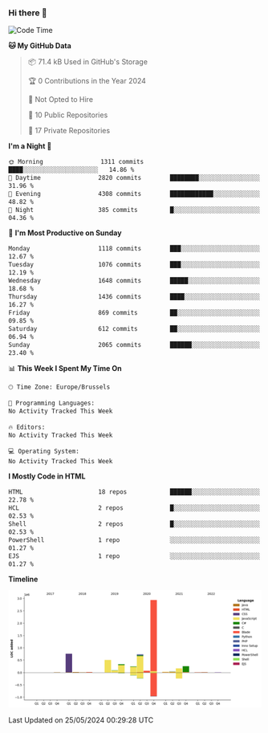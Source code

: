 ### Hi there 👋

<!--START_SECTION:waka-->
![Code Time](http://img.shields.io/badge/Code%20Time-1%2C222%20hrs%2056%20mins-blue)

**🐱 My GitHub Data** 

> 📦 71.4 kB Used in GitHub's Storage 
 > 
> 🏆 0 Contributions in the Year 2024
 > 
> 🚫 Not Opted to Hire
 > 
> 📜 10 Public Repositories 
 > 
> 🔑 17 Private Repositories 
 > 
**I'm a Night 🦉** 

```text
🌞 Morning                1311 commits        ████░░░░░░░░░░░░░░░░░░░░░   14.86 % 
🌆 Daytime                2820 commits        ████████░░░░░░░░░░░░░░░░░   31.96 % 
🌃 Evening                4308 commits        ████████████░░░░░░░░░░░░░   48.82 % 
🌙 Night                  385 commits         █░░░░░░░░░░░░░░░░░░░░░░░░   04.36 % 
```
📅 **I'm Most Productive on Sunday** 

```text
Monday                   1118 commits        ███░░░░░░░░░░░░░░░░░░░░░░   12.67 % 
Tuesday                  1076 commits        ███░░░░░░░░░░░░░░░░░░░░░░   12.19 % 
Wednesday                1648 commits        █████░░░░░░░░░░░░░░░░░░░░   18.68 % 
Thursday                 1436 commits        ████░░░░░░░░░░░░░░░░░░░░░   16.27 % 
Friday                   869 commits         ██░░░░░░░░░░░░░░░░░░░░░░░   09.85 % 
Saturday                 612 commits         ██░░░░░░░░░░░░░░░░░░░░░░░   06.94 % 
Sunday                   2065 commits        ██████░░░░░░░░░░░░░░░░░░░   23.40 % 
```


📊 **This Week I Spent My Time On** 

```text
🕑︎ Time Zone: Europe/Brussels

💬 Programming Languages: 
No Activity Tracked This Week

🔥 Editors: 
No Activity Tracked This Week

💻 Operating System: 
No Activity Tracked This Week
```

**I Mostly Code in HTML** 

```text
HTML                     18 repos            ██████░░░░░░░░░░░░░░░░░░░   22.78 % 
HCL                      2 repos             █░░░░░░░░░░░░░░░░░░░░░░░░   02.53 % 
Shell                    2 repos             █░░░░░░░░░░░░░░░░░░░░░░░░   02.53 % 
PowerShell               1 repo              ░░░░░░░░░░░░░░░░░░░░░░░░░   01.27 % 
EJS                      1 repo              ░░░░░░░░░░░░░░░░░░░░░░░░░   01.27 % 
```



**Timeline**

![Lines of Code chart](https://raw.githubusercontent.com/guillaumedeplancke/guillaumedeplancke/main/assets/bar_graph.png)


 Last Updated on 25/05/2024 00:29:28 UTC
<!--END_SECTION:waka-->
